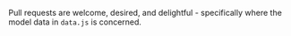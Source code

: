 Pull requests are welcome, desired, and delightful - specifically where the model data in `data.js` is concerned. 